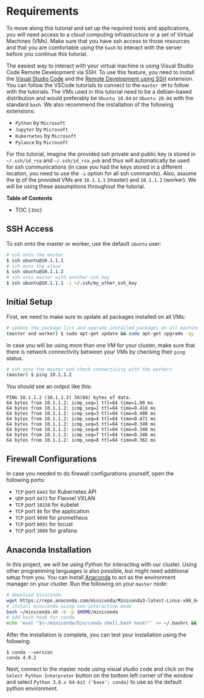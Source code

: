 # Requirements

To move along this tutorial and set up the required tools and applications, you will
need access to a cloud computing infrastructure or a set of Virtual Machines (VMs).
Make sure that you have ssh access to those resources and that you are comfortable
using the `bash` to interact with the server before you continue this tutorial.

The easiest way to interact with your virtual machine is using Visual Studio Code 
Remote Development via SSH. To use this feature, you need to install the
[Visual Studio Code](https://code.visualstudio.com/) and the [Remote Development using SSH](https://code.visualstudio.com/docs/remote/ssh)
extension. You can follow the VSCode tutorials to connect to the `master VM` to follow with the
tutorials. The VMs used in this tutorial need to be a debian-based distribution and would
preferably be `Ubuntu 18.04` or `Ubuntu 20.04` with the standard `bash`.
We also recommend the installation of the following extensions:

- `Python` by `Microsoft`
- `Jupyter` by `Microsoft`
- `Kubernetes` by `Microsoft`
- `Pylance` by `Microsoft`

For this tutorial,
imagine the provided ssh private and public key is stored in `~/.ssh/id_rsa` and `~/.ssh/id_rsa.pub`
and thus will automatically be used for ssh communications (in case you had the keys stored in a
different location, you need to use the `-i` option for all ssh commands). Also, assume the ip of
the provided VMs are `10.1.1.1` (master) and `10.1.1.2` (worker). We will be using these assumptions
throughout the tutorial.

**Table of Contents**
- TOC
{:toc}

## SSH Access

To ssh onto the master or worker, use the default `ubuntu` user:

```sh
# ssh onto the master
$ ssh ubuntu@10.1.1.1
# ssh onto the slave
$ ssh ubuntu@10.1.1.2
# ssh onto master with another ssh key
$ ssh ubuntu@10.1.1.1 -i ~/.ssh/my_other_ssh_key
```

## Initial Setup

First, we need to make sure to update all packages installed on all VMs:

```sh
# update the package list and upgrade installed packages on all machines
(master and worker) $ sudo apt-get update && sudo apt-get upgrade -qy
```

In case you will be using more than one VM for your cluster, make sure that there
is network connectivity between your VMs by checking their `ping` status.

```sh
# ssh onto the master and check connectivity with the workers
(master) $ ping 10.1.1.2
```

You should see an output like this:

```console
PING 10.1.1.2 (10.1.1.2) 56(84) bytes of data.
64 bytes from 10.1.1.2: icmp_seq=1 ttl=64 time=1.00 ms
64 bytes from 10.1.1.2: icmp_seq=2 ttl=64 time=0.416 ms
64 bytes from 10.1.1.2: icmp_seq=3 ttl=64 time=0.480 ms
64 bytes from 10.1.1.2: icmp_seq=4 ttl=64 time=0.471 ms
64 bytes from 10.1.1.2: icmp_seq=5 ttl=64 time=0.349 ms
64 bytes from 10.1.1.2: icmp_seq=6 ttl=64 time=0.348 ms
64 bytes from 10.1.1.2: icmp_seq=7 ttl=64 time=0.346 ms
64 bytes from 10.1.1.2: icmp_seq=8 ttl=64 time=0.362 ms
```

## Firewall Configurations

In case you needed to do firewall configurations yourself, open the following ports:

- `TCP` port `6443` for Kubernetes API
- `UDP` port `8472` for Flannel VXLAN
- `TCP` port `10250` for kubelet
- `TCP` port `80` for the application
- `TCP` port `9090` for prometheus
- `TCP` port `8091` for locust
- `TCP` port `3000` for grafana

## Anaconda Installation

In this project, we will be using Python for interacting with our cluster. Using other
programming languages is also possible, but might need additional setup from you. You
can install [Anaconda](https://docs.conda.io/en/latest/) to act as the environment manager on your cluster.
Run the following on your `master` node:

```sh
# download miniconda
wget https://repo.anaconda.com/miniconda/Miniconda3-latest-Linux-x86_64.sh -O ~/miniconda.sh
# install miniconda using non-interactive mode
bash ~/miniconda.sh -b -p $HOME/miniconda
# add bash hook for conda
echo 'eval "$(~/miniconda/bin/conda shell.bash hook)"' >> ~/.bashrc && source ~/.bashrc
```

After the installation is complete, you can test your installation using the following:

```console
$ conda --version
conda 4.9.2
```

Next, connect to the master node using visual studio code and click on the
`Select Python Interpreter` button on the bottom left corner of the window and
select `Python 3.8.x 64-bit ('base': conda)` to use as the default python
environment.
